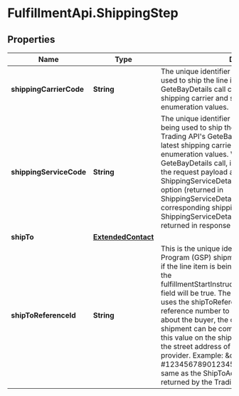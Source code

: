 # FulfillmentApi.ShippingStep

## Properties
Name | Type | Description | Notes
------------ | ------------- | ------------- | -------------
**shippingCarrierCode** | **String** | The unique identifier of the shipping carrier being used to ship the line item. Note: The Trading API&#x27;s GeteBayDetails call can be used to retrieve the latest shipping carrier and shipping service option enumeration values. | [optional] 
**shippingServiceCode** | **String** | The unique identifier of the shipping service option being used to ship the line item. Note: Use the Trading API&#x27;s GeteBayDetails call to retrieve the latest shipping carrier and shipping service option enumeration values. When making the GeteBayDetails call, include the DetailName field in the request payload and set its value to ShippingServiceDetails. Each valid shipping service option (returned in ShippingServiceDetails.ShippingService field) and corresponding shipping carrier (returned in ShippingServiceDetails.ShippingCarrier field) is returned in response payload. | [optional] 
**shipTo** | [**ExtendedContact**](ExtendedContact.md) |  | [optional] 
**shipToReferenceId** | **String** | This is the unique identifer of the Global Shipping Program (GSP) shipment. This field is only returned if the line item is being shipped via GSP (the value of the fulfillmentStartInstructions.ebaySupportedFulfillment field will be true. The international shipping provider uses the shipToReferenceId value as the primary reference number to retrieve the relevant details about the buyer, the order, and the fulfillment, so the shipment can be completed. Sellers must include this value on the shipping label immediately above the street address of the international shipping provider. Example: &amp;quot;Reference #1234567890123456&amp;quot; Note: This value is the same as the ShipToAddress.ReferenceID value returned by the Trading API&#x27;s GetOrders call. | [optional] 
